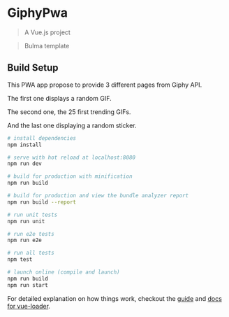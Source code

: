 # GiphyPwa

> A Vue.js project

> Bulma template

## Build Setup
This PWA app propose to provide 3 different pages from Giphy API.

The first one displays a random GIF.

The second one, the 25 first trending GIFs.

And the last one displaying a random sticker.
``` bash
# install dependencies
npm install

# serve with hot reload at localhost:8080
npm run dev

# build for production with minification
npm run build

# build for production and view the bundle analyzer report
npm run build --report

# run unit tests
npm run unit

# run e2e tests
npm run e2e

# run all tests
npm test

# launch online (compile and launch)
npm run build
npm run start

```

For detailed explanation on how things work, checkout the [guide](http://vuejs-templates.github.io/webpack/) and [docs for vue-loader](http://vuejs.github.io/vue-loader).

